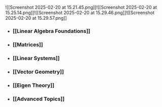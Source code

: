 ![[Screenshot 2025-02-20 at 15.21.45.png]]![[Screenshot 2025-02-20 at 15.25.14.png]]![[Screenshot 2025-02-20 at 15.29.46.png]]![[Screenshot 2025-02-20 at 15.29.57.png]]

- ### [[Linear Algebra Foundations]]

- ### [[Matrices]]

- ### [[Linear Systems]]

- ### [[Vector Geometry]]

- ### [[Eigen Theory]]

- ### [[Advanced Topics]]

